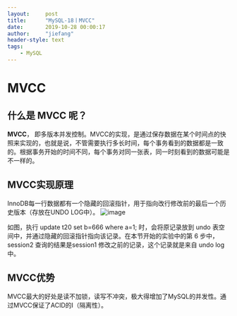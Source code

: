 ```yaml
---
layout:     post
title:      "MySQL-18丨MVCC"
date:       2019-10-28 00:00:17
author:     "jiefang"
header-style: text
tags:
    - MySQL
---
```

# MVCC
## 什么是 **MVCC** 呢？

**MVCC**， 即多版本并发控制。MVCC的实现，是通过保存数据在某个时间点的快照来实现的，也就是说，不管需要执行多长时间，每个事务看到的数据都是一致的。根据事务开始的时间不同，每个事务对同一张表，同一时刻看到的数据可能是不一样的。
## MVCC实现原理
InnoDB每一行数据都有一个隐藏的回滚指针，用于指向改行修改前的最后一个历史版本（存放在UNDO LOG中）。
![image](https://s2.ax1x.com/2019/09/27/uMtvGj.md.png)

如图，执行 update t20 set b=666 where a=1; 时，会将原记录放到 undo 表空间中，并通过隐藏的回滚指针指向该记录。在本节开始的实验中的第 6 步中，session2 查询的结果是session1 修改之前的记录，这个记录就是来自 undo log 中。

## MVCC优势
MVCC最大的好处是读不加锁，读写不冲突，极大得增加了MySQL的并发性。通过MVCC保证了ACID的I（隔离性）。
